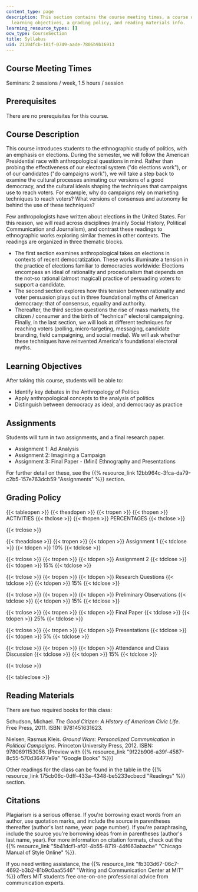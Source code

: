 ```yaml
---
content_type: page
description: This section contains the course meeting times, a course description,
  learning objectives, a grading policy, and reading materials info.
learning_resource_types: []
ocw_type: CourseSection
title: Syllabus
uid: 21104fcb-181f-0749-aade-7806b9b16913
---
```


Course Meeting Times
--------------------

Seminars: 2 sessions / week, 1.5 hours / session

Prerequisites
-------------

There are no prerequisites for this course.

Course Description
------------------

This course introduces students to the ethnographic study of politics, with an emphasis on elections. During the semester, we will follow the American Presidential race with anthropological questions in mind. Rather than probing the effectiveness of our electoral system ("do elections work"), or of our candidates ("do campaigns work"), we will take a step back to examine the cultural processes animating our versions of a good democracy, and the cultural ideals shaping the techniques that campaigns use to reach voters. For example, why do campaigns rely on marketing techniques to reach voters? What versions of consensus and autonomy lie behind the use of these techniques?

Few anthropologists have written about elections in the United States. For this reason, we will read across disciplines (mainly Social History, Political Communication and Journalism), and contrast these readings to ethnographic works exploring similar themes in other contexts. The readings are organized in three thematic blocks.

*   The first section examines anthropological takes on elections in contexts of recent democratization. These works illuminate a tension in the practice of elections familiar to democracies worldwide: Elections encompass an ideal of rationality and proceduralism that depends on the not-so rational (almost magical) practice of persuading voters to support a candidate.
*   The second section explores how this tension between rationality and voter persuasion plays out in three foundational myths of American democracy: that of consensus, equality and authority.
*   Thereafter, the third section questions the rise of mass markets, the citizen / consumer and the birth of "technical" electoral campaigning. Finally, in the last section, we will look at different techniques for reaching voters (polling, micro-targeting, messaging, candidate branding, field campaigning, and social media). We will ask whether these techniques have reinvented America's foundational electoral myths.

Learning Objectives
-------------------

After taking this course, students will be able to:

*   Identify key debates in the Anthropology of Politics
*   Apply anthropological concepts to the analysis of politics
*   Distinguish between democracy as ideal, and democracy as practice

Assignments
-----------

Students will turn in two assignments, and a final research paper.

*   Assignment 1: Ad Analysis
*   Assignment 2: Imagining a Campaign
*   Assignment 3: Final Paper - (Mini) Ethnography and Presentations

For further detail on these, see the {{% resource_link 12bb964c-3fca-da79-c2b5-157e763dcb59 "Assignments" %}} section.

Grading Policy
--------------

{{< tableopen >}}
{{< theadopen >}}
{{< tropen >}}
{{< thopen >}}
ACTIVITIES
{{< thclose >}}
{{< thopen >}}
PERCENTAGES
{{< thclose >}}

{{< trclose >}}

{{< theadclose >}}
{{< tropen >}}
{{< tdopen >}}
Assignment 1
{{< tdclose >}}
{{< tdopen >}}
10%
{{< tdclose >}}

{{< trclose >}}
{{< tropen >}}
{{< tdopen >}}
Assignment 2
{{< tdclose >}}
{{< tdopen >}}
15%
{{< tdclose >}}

{{< trclose >}}
{{< tropen >}}
{{< tdopen >}}
Research Questions
{{< tdclose >}}
{{< tdopen >}}
15%
{{< tdclose >}}

{{< trclose >}}
{{< tropen >}}
{{< tdopen >}}
Preliminary Observations
{{< tdclose >}}
{{< tdopen >}}
15%
{{< tdclose >}}

{{< trclose >}}
{{< tropen >}}
{{< tdopen >}}
Final Paper
{{< tdclose >}}
{{< tdopen >}}
25%
{{< tdclose >}}

{{< trclose >}}
{{< tropen >}}
{{< tdopen >}}
Presentations
{{< tdclose >}}
{{< tdopen >}}
5%
{{< tdclose >}}

{{< trclose >}}
{{< tropen >}}
{{< tdopen >}}
Attendance and Class Discussion
{{< tdclose >}}
{{< tdopen >}}
15%
{{< tdclose >}}

{{< trclose >}}

{{< tableclose >}}

Reading Materials
-----------------

There are two required books for this class:

Schudson, Michael. _The Good Citizen: A History of American Civic Life_. Free Press, 2011. ISBN: 9781451631623.

Nielsen, Rasmus Kleis. _Ground Wars: Personalized Communication in Political Campaigns_. Princeton University Press, 2012. ISBN: 9780691153056. \[Preview with {{% resource_link "9f22b906-a39f-4587-8c55-570d36477e9a" "Google Books" %}}\]

Other readings for the class can be found in the table in the {{% resource_link 175cb06c-0dff-433a-4348-be5233ecbecd "Readings" %}} section.

Citations
---------

Plagiarism is a serious offense. If you're borrowing exact words from an author, use quotation marks, and include the source in parentheses thereafter (author's last name, year: page number). If you're paraphrasing, include the source you're borrowing ideas from in parentheses (author's last name, year). For more information on citation formats, check out the {{% resource_link "5b41dcf1-af01-4b55-8719-44f663abacbe" "Chicago Manual of Style Online" %}}.

If you need writing assistance, the {{% resource_link "fb303d67-06c7-4692-b3b2-81b9c0aa5546" "Writing and Communication Center at MIT" %}} offers MIT students free one-on-one professional advice from communication experts.